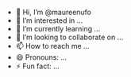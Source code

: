 - 👋 Hi, I’m @maureenufo
- 👀 I’m interested in ...
- 🌱 I’m currently learning ...
- 💞️ I’m looking to collaborate on ...
- 📫 How to reach me ...
- 😄 Pronouns: ...
- ⚡ Fun fact: ...

<!---
maureenufo/maureenufo is a ✨ special ✨ repository because its `README.md` (this file) appears on your GitHub profile.
You can click the Preview link to take a look at your changes.
--->
